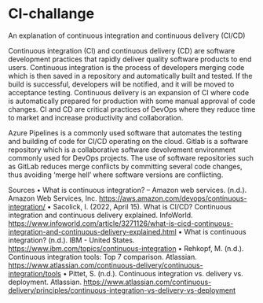 # CI-challange
An explanation of continuous integration and continuous delivery (CI/CD)


Continuous integration (CI) and continuous delivery (CD) are software development practices that rapidly deliver quality software products to end users. Continuous integration is the process of developers merging code which is then saved in a repository and automatically built and tested. If the build is successful, developers will be notified, and it will be moved to acceptance testing. Continuous delivery is an expansion of CI where code is automatically prepared for production with some manual approval of code changes. CI and CD are critical practices of DevOps where they reduce time to market and increase productivity and collaboration. 




Azure Pipelines is a commonly used software that automates the testing and building of code for CI/CD operating on the cloud. Gitlab is a software repository which is a collaborative software devolvement environment commonly used for DevOps projects. The use of software repositories such as GitLab reduces merge conflicts by committing several code changes, thus avoiding ‘merge hell’ where software versions are conflicting. 








Sources
•	What is continuous integration? – Amazon web services. (n.d.). Amazon Web Services, Inc. https://aws.amazon.com/devops/continuous-integration/
•	Sacolick, I. (2022, April 15). What is CI/CD? Continuous integration and continuous delivery explained. InfoWorld. https://www.infoworld.com/article/3271126/what-is-cicd-continuous-integration-and-continuous-delivery-explained.html
•	What is continuous integration? (n.d.). IBM - United States. https://www.ibm.com/topics/continuous-integration
•	Rehkopf, M. (n.d.). Continuous integration tools: Top 7 comparison. Atlassian. https://www.atlassian.com/continuous-delivery/continuous-integration/tools
•	Pittet, S. (n.d.). Continuous integration vs. delivery vs. deployment. Atlassian. https://www.atlassian.com/continuous-delivery/principles/continuous-integration-vs-delivery-vs-deployment
